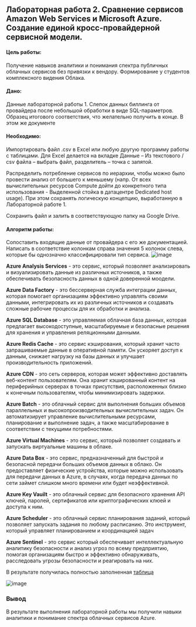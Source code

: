 ## Лабораторная работа 2. Сравнение сервисов Amazon Web Services и Microsoft Azure. Создание единой кросс-провайдерной сервисной модели.

#### Цель работы: 
Получение навыков аналитики и понимания спектра публичных облачных сервисов без привязки к вендору. Формирование у студентов комплексного видения Облака. 
#### Дано: 
Данные лабораторной работы 1.
Слепок данных биллинга от провайдера после небольшой обработки в виде SQL-параметров. 
Образец итогового соответствия, что желательно получить в конце. В этом же документе  
#### Необходимо: 
Импортировать файл .csv в Excel или любую другую программу работы с таблицами. Для Excel делается на вкладке Данные – Из текстового / csv файла – выбрать файл, разделитель – точка с запятой.

Распределить потребление сервисов по иерархии, чтобы можно было провести анализ от большего к меньшему (напр. От всех вычислительных ресурсов Compute дойти до конкретного типа использования - Выделенной стойка в датацентре Dedicated host usage). При этом сохранять логическую концепцию, выработанную в Лабораторной работе 1.

Сохранить файл и залить в соответствующую папку на Google Drive.
#### Алгоритм работы: 
Сопоставить входящие данные от провайдера с его же документацией. Написать в соответствие колонкам справа значения 5 колонок слева, которые бы однозначно классифицировали тип сервиса.
![image](https://github.com/user-attachments/assets/c6ba7ce5-f59d-4003-a41a-7845a1b745c9)


**Azure Analysis Services** - это сервис, который позволяет анализировать и визуализировать данные из различных источников, а также обеспечивать безопасность данных в одной доверенной моодели.

**Azure Data Factory** - это бессерверная служба интеграции данных, которая помогает организациям эффективно управлять своими данными, интегрировать их из различных источников и создавать сложные рабочие процессы для их обработки и анализа.

**Azure SQL Database** - это управляемая облачная база данных, которая предлагает высокодоступные, масштабируемые и безопасные решения для хранения и управления реляционными данными.

**Azure Redis Cache** - это сервис кэширования, который хранит часто запрашиваемые данные в оперативной памяти. Он ускоряет доступ к данным, снижает нагрузку на базы данных и улучшает производительность приложений.

**Azure CDN** - это сеть серверов, которая может эффективно доставлять веб-контент пользователям. Она хранит кэшированный контент на периферийных серверах в точках присутствия, расположенных близко к конечным пользователям, чтобы минимизировать задержки.

**Azure Batch** - это облачный сервис для выполнения больших объемов параллельных и высокопроизводительных вычислительных задач. Он автоматизирует управление вычислительными ресурсами, планирование и выполнение задач, а также масштабирование в соответствии с текущими потребностями.

**Azure Virtual Machines** - это сервис, который позволяет создавать и запускать виртуальные машины в облаке.

**Azure Data Box** - это сервис, предназначенный для быстрой и безопасной передачи больших объемов данных в облако. Он предоставляет физические устройства, которые можно использовать для передачи данных в Azure, в случаях, когда передача данных по сети займет слишком много времени или будет неэффективной.

**Azure Key Vauilt** - это облачный сервис для безопасного хранения API ключей, паролей, сертификатов или криптографических клюей и доступа к ним. 

**Azure Scheduler** - это облачный сервис планирования заданий, который позволяет запускать задания по любому расписанию. Это инструмент, который управляет планированием и координацией задач

**Azure Sentinel** - это сервис который обеспечивает интеллектуальную аналитику безопасности и анализ угроз по всему предприятию, помогая организациям быстро и эффективно обнаруживать, расследовать угрозы безопасности и реагировать на них.

В результате получилась полностью заполненная [таблица](https://docs.google.com/spreadsheets/d/1UMQqGOzJvsmvzur5UppEaUERe12o5pvKqxt4NEhfA_M/edit?gid=1535595056#gid=1535595056)

![image](https://github.com/user-attachments/assets/4359040b-c6fe-4c95-a3b3-3bded15ceff9)

### Вывод
В результате выполнения лабораторной работы мы получили навыки аналитики и понимание спектра облачных сервисов Azure.

